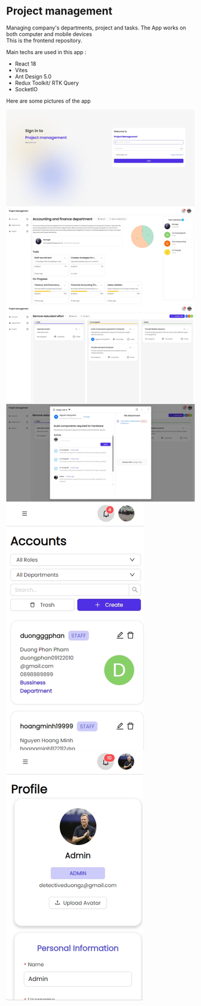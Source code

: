 # Project management

Managing company's departments, project and tasks. The App works on both computer and mobile devices<br/>
This is the frontend repository.

Main techs are used in this app :

- React 18
- Vites
- Ant Design 5.0
- Redux Toolkit/ RTK Query
- SocketIO

Here are some pictures of the app

![Alt mainpic](public/demopics/login.png)
![Alt mainpic](public/demopics/department.png)
![Alt mainpic](public/demopics/project.png)
![Alt mainpic](public/demopics/taskDetail.png)
![Alt mainpic](public/demopics/mobile1.png)
![Alt mainpic](public/demopics/mobile2.png)
